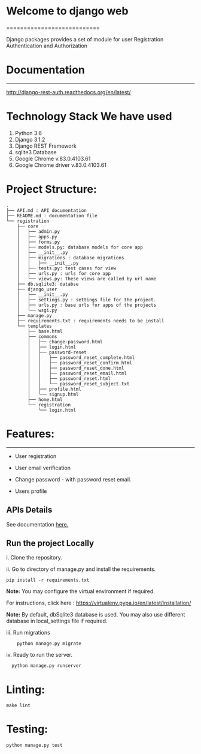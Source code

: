 # Welcome to django web
  ===========================


Django packages provides a set of module  for user Registration Authentication and Authorization 

# Documentation
  -------------
  http://django-rest-auth.readthedocs.org/en/latest/


# Technology Stack We have used

1. Python 3.6
2. Django 3.1.2
3. Django REST Framework
4. sqlite3 Database
5. Google Chrome v.83.0.4103.61    
6. Google Chrome driver v.83.0.4103.61


# Project Structure:
 
    .
    ├── API.md : API documentation
    ├── README.md : documentation file
    └── registration
        ├── core
        │   ├── admin.py
        │   ├── apps.py
        │   ├── forms.py
        │   ├── models.py: database models for core app
        │   ├── __init__.py
        │   ├── migrations : database migrations
        │   │   ├── __init__.py
        │   ├── tests.py: test cases for view
        │   ├── urls.py : urls for core app
        │   └── views.py: These views are called by url name
        ├── db.sqlite3: databse 
        ├── django_user
        │   ├── __init__.py
        │   ├── settings.py : settings file for the project.
        │   ├── urls.py : base urls for apps of the projects
        │   └── wsgi.py
        ├── manage.py
        ├── requirements.txt : requirements needs to be install
        └── templates
            ├── base.html
            ├── commons
            │   ├── change-password.html
            │   ├── login.html
            │   ├── password-reset
            │   │   ├── password_reset_complete.html
            │   │   ├── password_reset_confirm.html
            │   │   ├── password_reset_done.html
            │   │   ├── password_reset_email.html
            │   │   ├── password_reset.html
            │   │   └── password_reset_subject.txt
            │   ├── profile.html
            │   └── signup.html
            ├── home.html
            └── registration
                └── login.html
	

# Features:
  ---------
  * User registration

  * User email verification

  * Change password - with password reset email.
  
  * Users profile 
  

## APIs Details

   See documentation [here.](./API.md)
  
  
## Run the project Locally ##

i. Clone the repository.

ii. Go to directory of manage.py and install the requirements.

	pip install -r requirements.txt
	
**Note:**
You may configure the virtual environment if required.

For instructions, click here : https://virtualenv.pypa.io/en/latest/installation/
    


**Note:**
By default, dbSqlite3 database is used. You may also use different database in local_settings file if required.

iii. Run migrations

	    python manage.py migrate

iv. Ready to run the server.

	  python manage.py runserver


# Linting:

	make lint


# Testing:

	python manage.py test
  
  
